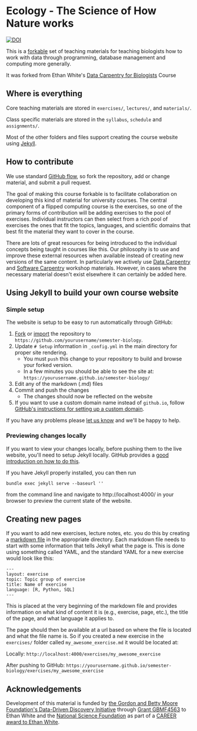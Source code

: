 # Ecology - The Science of How Nature works

[![DOI](https://zenodo.org/badge/31911336.svg)](https://zenodo.org/badge/latestdoi/31911336)

This is a [forkable](https://help.github.com/articles/fork-a-repo/) set of teaching materials for teaching biologists how to work
with data through programming, database management and computing more generally. 

It was forked from Ethan White's [Data Carpentry for Biologists](http://datacarpentry.org/semester-biology) Course

## Where is everything

Core teaching materials are stored in `exercises/`, `lectures/`, and 
`materials/`.

Class specific materials are stored in the `syllabus`, `schedule` and `assignments/`.

Most of the other folders and files support creating the course website using
[Jekyll](http://jekyllrb.com/).


## How to contribute

We use standard [GitHub flow](https://guides.github.com/introduction/flow/), so
fork the repository, add or change material, and submit a pull request.

The goal of making this course forkable is to facilitate collaboration on
developing this kind of material for university courses. The central component
of a flipped computing course is the exercises, so one of the primary forms of
contribution will be adding exercises to the pool of exercises. Individual
instructors can then select from a rich pool of exercises the ones that fit the
topics, languages, and scientific domains that best fit the material they want
to cover in the course.

There are lots of great resources for being introduced to the individual
concepts being taught in courses like this. Our philosophy is to use and improve
these external resources when available instead of creating new versions of the
same content. In particularly we actively use
[Data Carpentry](http://datacarpentry.org/lessons) and
[Software Carpentry](http://software-carpentry.org/lessons.html) workshop
materials. However, in cases where the necessary material doesn't exist
elsewhere it can certainly be added here.


## Using Jekyll to build your own course website

### Simple setup

The website is setup to be easy to run automatically through GitHub:

1. [Fork](https://github.com/datacarpentry/semester-biology#fork-destination-box)
   or [import](https://import.github.com/) the repository to 
   `https://github.com/yourusername/semester-biology`.
2. Update `# Setup` information in `_config.yml` in the main directory for
   proper site rendering.
   * You must `push` this change to your repository to build and browse your 
     forked version.
   * In a few minutes you should be able to see the site at:
     `https://yourusername.github.io/semester-biology/`
3. Edit any of the markdown (.md) files
4. Commit and push the changes
   * The changes should now be reflected on the website
5. If you want to use a custom domain name instead of `github.io`, follow
   [GitHub's instructions for setting up a custom domain](https://help.github.com/articles/setting-up-a-custom-domain-with-github-pages/).

If you have any problems please
[let us know](https://github.com/datacarpentry/semester-biology/issues/new) and
we'll be happy to help.

### Previewing changes locally

If you want to view your changes locally, before pushing them to the live
website, you'll need to setup Jekyll locally. GitHub provides a [good
introduction on how to do this](https://help.github.com/articles/using-jekyll-with-pages/).

If you have Jekyll properly installed, you can then run

`bundle exec jekyll serve --baseurl ''`

from the command line and navigate to http://localhost:4000/ in your browser to
preview the current state of the website.


## Creating new pages

If you want to add new exercises, lecture notes, etc. you do this by creating a
[markdown file](http://daringfireball.net/projects/markdown/basics) in the
appropriate directory. Each markdown file needs to start with some information
that tells Jekyll what the page is. This is done using something called YAML,
and the standard YAML for a new exercise would look like this:

```
---
layout: exercise
topic: Topic group of exercise
title: Name of exercise
language: [R, Python, SQL]
---
```

This is placed at the very beginning of the markdown file and provides
information on what kind of content it is (e.g., exercise, page, etc.),
the title of the page, and what language it applies to.

The page should then be available at a url based on where the file is located
and what the file name is. So if you created a new exercise in the `exercises/`
folder called `my_awesome_exercise.md` it would be located at:

Locally: `http://localhost:4000/exercises/my_awesome_exercise`

After pushing to GitHub:
`https://yourusername.github.io/semester-biology/exercises/my_awesome_exercise`


## Acknowledgements

Development of this material is funded by [the Gordon and Betty Moore
Foundation's Data-Driven Discovery
Initiative](http://www.moore.org/programs/science/data-driven-discovery) through
[Grant GBMF4563](http://www.moore.org/grants/list/GBMF4563) to Ethan White and
the [National Science Foundation](http://nsf.gov/) as part of a [CAREER award to
Ethan White](http://nsf.gov/awardsearch/showAward.do?AwardNumber=0953694).
